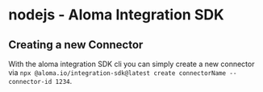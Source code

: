 # nodejs - Aloma Integration SDK

## Creating a new Connector

With the aloma integration SDK cli you can simply create a new connector via `npx @aloma.io/integration-sdk@latest create connectorName --connector-id 1234`.
